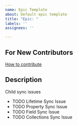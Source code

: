 ```yaml
---
name: Epic Template
about: Default epic template
title: "Epic: "
labels: ''
assignees: ''

---
```


## For New Contributors
[How to contribute](https://github.com/Bannerlord-Coop-Team/BannerlordCoop/wiki/Getting-Started-as-a-Contributor)

## Description
Child sync issues
- TODO Lifetime Sync Issue
- TODO Property Sync Issue
- TODO Field Sync Issue
- TODO Collections Sync Issue
